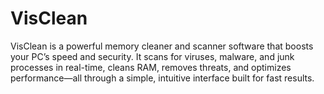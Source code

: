 # VisClean
VisClean is a powerful memory cleaner and scanner software that boosts your PC’s speed and security. It scans for viruses, malware, and junk processes in real-time, cleans RAM, removes threats, and optimizes performance—all through a simple, intuitive interface built for fast results.
